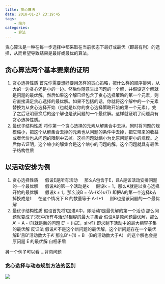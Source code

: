 ```yaml
---
title: 贪心算法
date: 2018-01-27 23:19:45
tags:
    - 简介
categories:
    - 算法
---
```


贪心算法是一种在每一步选择中都采取在当前状态下最好或最优（即最有利）的选择，从而希望导致结果是最好或最优的算法。

<!--more-->

## 贪心算法两个基本要素的证明
1. 贪心选择性质
首先你需要想好要用怎样的贪心策略，按什么样的顺序排列，从大的一边贪心还是小的一边。然后你随意举出问题的一个解，并假设这个解就是问题的最优解。然后如果这个解已经包含了贪心选择策略的第一个元素，则它直接满足贪心选择的最优解。如果不包括的话，你就将这个解中的一个元素替换为从贪心选择开始（也就是以你的贪心选择策略开始的第一个元素）。完了之后证明替换后的这个解也是该问题的一个最优解。这样就证明了问题具有贪心选择性质。
2. 最优子结构性质
将你第一个贪心选择的元素从解集合中去掉。同时将问题的规模缩小，把这个从解集合去掉的元素也从问题的条件中去掉，把它带来的收益或者代价也从问题的限制中去掉。这样问题就缩小为比原问题更小的规模。之后你去证明，这个缩小的解集合是这个缩小的问题的解。这个问题就具有最优子结构性质

## 以活动安排为例
1. 贪心选择性质
　 假设E是所有活动
　 那么A包含于E，且A是该活动安排问题的一个最优解
　 假设A的第一个活动是k
　 假设k = 1，那么A就是以贪心选择开始的最优解
　 假设k ≠ 1，那么设B = {A-{k}}∪{1} 即把A的第一个选择k去掉换成是1
　 在这个情况下 B 的数量等于 A-1+1
　 则B也是该问题的一个最优解
2. 最优子结构性质
    假设首先将1加进A中，即活动1是最优解的第一个活动
     那么问题就变成了求E中所有与活动1相容的最大子集合
    假设A是原问题最优解，那么A' = A - {1}就是新的问题
    E' = {i∈E，si>f1} 即求剩下活动中的最大相容子集的最优解
反证法
    假设A'不是这个新问题的最优解，这个新问题存在一个最优解B'且B'活动数大于A’
    那么B'+{1} = B （B的活动数大于A） 的这个解也会是原问题 E 的最优解
    自相矛盾

另一个例子可以看
...背包问题

### 贪心选择与动态规划方法的区别
![](https://raw.githubusercontent.com/caistrong/Blog/master/_posts/algo-greedy/greedy0.png)
